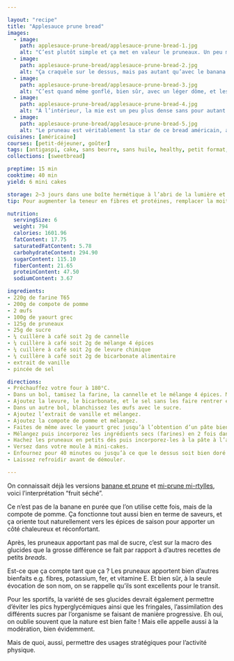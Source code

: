 ```yaml
---

layout: "recipe"
title: "Applesauce prune bread"
images:
  - image:
    path: applesauce-prune-bread/applesauce-prune-bread-1.jpg
    alt: "C’est plutôt simple et ça met en valeur le pruneaux. Un peu moins levé et plus compact, on reconnait bien là l’applesauce bread."
  - image:
    path: applesauce-prune-bread/applesauce-prune-bread-2.jpg
    alt: "Ça craquèle sur le dessus, mais pas autant qu’avec le banana bread. On reconnaît le dessus typique de la version compote."
  - image:
    path: applesauce-prune-bread/applesauce-prune-bread-3.jpg
    alt: "C’est quand même gonflé, bien sûr, avec un léger dôme, et les pruneaux bien visiblement pris dans la pâte."
  - image:
    path: applesauce-prune-bread/applesauce-prune-bread-4.jpg
    alt: "À l’intérieur, la mie est un peu plus dense sans pour autant être trop lourde. Le pruneau séché rend assez peu d’humidité donc attendez-vous à un résultat un peu plus sec qu’à l’accoutumée."
  - image:
    path: applesauce-prune-bread/applesauce-prune-bread-5.jpg
    alt: "Le pruneau est véritablement la star de ce bread américain, avec des bouchées extrêmement riches et qui le mettent en valeur comme ici. On a une belle trainée au centre, et la pâte ne vient qu’habiller ce cœur de pruneaux."
cuisines: [américaine]
courses: [petit-déjeuner, goûter]
tags: [antigaspi, cake, sans beurre, sans huile, healthy, petit format, automne, hiver]
collections: [sweetbread]

preptime: 15 min
cooktime: 40 min
yield: 6 mini cakes

storage: 2–3 jours dans une boîte hermétique à l’abri de la lumière et de la chaleur. 5 jours au frigo. 2 mois au congélateur.
tip: Pour augmenter la teneur en fibres et protéines, remplacer la moitié de farine par de la farine complète.

nutrition:
  servingSize: 6
  weight: 794
  calories: 1601.96
  fatContent: 17.75
  saturatedFatContent: 5.78
  carbohydrateContent: 294.90
  sugarContent: 115.10
  fiberContent: 21.65
  proteinContent: 47.50
  sodiumContent: 3.67

ingredients:
- 220g de farine T65
- 200g de compote de pomme
- 2 œufs
- 100g de yaourt grec
- 125g de pruneaux
- 25g de sucre
- ¼ cuillère à café soit 2g de cannelle
- ¼ cuillère à café soit 2g de mélange 4 épices
- ¼ cuillère à café soit 2g de levure chimique
- ¼ cuillère à café soit 2g de bicarbonate alimentaire
- extrait de vanille
- pincée de sel

directions:
- Préchauffez votre four à 180°C.
- Dans un bol, tamisez la farine, la cannelle et le mélange 4 épices. Mélangez.
- Ajoutez la levure, le bicarbonate, et le sel sans les faire rentrer en contact. Réservez. 
- Dans un autre bol, blanchissez les œufs avec le sucre. 
- Ajoutez l’extrait de vanille et mélangez.
- Ajoutez la compote de pomme et mélangez.
- Faites de même avec le yaourt grec jusqu’à l’obtention d’un pâte bien lisse.
- Mélangez puis incorporez les ingrédients secs (farines) en 2 fois dans le bol des ingrédients humides à l’aide d’une maryse.
- Hachez les pruneaux en petits dés puis incorporez-les à la pâte à l’aide d’une maryse.
- Versez dans votre moule à mini-cakes.
- Enfournez pour 40 minutes ou jusqu’à ce que le dessus soit bien doré et que la pointe d’un couteau ressorte légèrement humide.
- Laissez refroidir avant de démouler.

---
```


On connaissait déjà les versions [banane et prune](banana-plumbread.html) et [mi-prune mi-rtylles](bb-plumbread.html), voici l’interprétation “fruit séché”.

Ce n’est pas de la banane en purée que l’on utilise cette fois, mais de la compote de pomme. Ça fonctionne tout aussi bien en terme de saveurs, et ça oriente tout naturellement vers les épices de saison pour apporter un côté chaleureux et réconfortant.

Après, les pruneaux apportant pas mal de sucre, c’est sur la macro des glucides que la grosse différence se fait par rapport à d’autres recettes de petits <i lang="en">breads</i>. 

Est-ce que ça compte tant que ça&nbsp;? Les pruneaux apportent bien d’autres bienfaits e.g. fibres, potassium, fer, et vitamine&nbsp;E. Et bien sûr, à la seule évocation de son nom, on se rappelle qu’ils sont excellents pour le transit.

Pour les sportifs, la variété de ses glucides devrait également permettre d’éviter les pics hyperglycémiques ainsi que les fringales, l’assimilation des différents sucres par l’organisme se faisant de manière progressive. Eh oui, on oublie souvent que la nature est bien faite&nbsp;! Mais elle appelle aussi à la modération, bien évidemment.

Mais de quoi, aussi, permettre des usages stratégiques pour l’activité physique. 